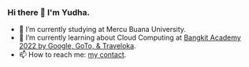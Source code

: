 ### Hi there 👋 I'm Yudha.

- 🔭 I’m currently studying at Mercu Buana University.
- 🌱 I’m currently learning about Cloud Computing at [Bangkit Academy 2022 by Google, GoTo, & Traveloka](https://grow.google/intl/id_id/bangkit/).
- 📫 How to reach me: [my contact](https://biolinky.co/yudhapmksss).
